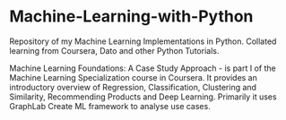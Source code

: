 # Machine-Learning-with-Python

Repository of my Machine Learning Implementations in Python. Collated learning from Coursera, Dato and other Python Tutorials.

Machine Learning Foundations: A Case Study Approach - is part I of the Machine Learning Specialization course in Coursera. It provides an introductory overview of Regression, Classification, Clustering and Similarity, Recommending Products and Deep Learning. Primarily it uses GraphLab Create ML framework to analyse use cases.
